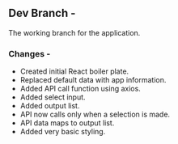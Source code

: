 ## Dev Branch -
The working branch for the application.

### Changes -
- Created initial React boiler plate.
- Replaced default data with app information.
- Added API call function using axios.
- Added select input.
- Added output list.
- API now calls only when a selection is made. 
- API data maps to output list.
- Added very basic styling.
